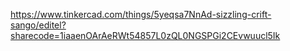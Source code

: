https://www.tinkercad.com/things/5yeqsa7NnAd-sizzling-crift-sango/editel?sharecode=1iaaenOArAeRWt54857L0zQL0NGSPGi2CEvwuucl5Ik
